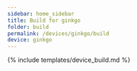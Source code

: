 ```yaml
---
sidebar: home_sidebar
title: Build for ginkgo
folder: build
permalink: /devices/ginkgo/build
device: ginkgo
---
```

{% include templates/device_build.md %}
